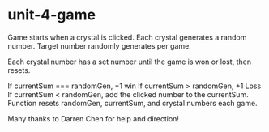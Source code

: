 # unit-4-game

Game starts when a crystal is clicked.
Each crystal generates a random number.
Target number randomly generates per game.

Each crystal number has a set number until the game is won or lost, then resets.


If currentSum === randomGen, +1 win
If currentSum > randomGen, +1 Loss
If currentSum < randomGen, add the clicked number to the currentSum.
Function resets randomGen, currentSum, and crystal numbers each game.

Many thanks to Darren Chen for help and direction!